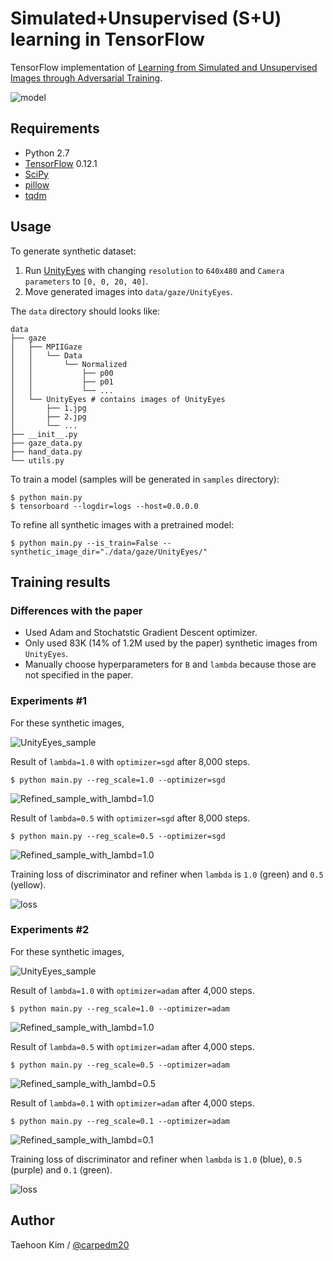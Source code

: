 # Simulated+Unsupervised (S+U) learning in TensorFlow

TensorFlow implementation of [Learning from Simulated and Unsupervised Images through Adversarial Training](https://arxiv.org/abs/1612.07828).

![model](./assets/SimGAN.png)


## Requirements

- Python 2.7
- [TensorFlow](https://www.tensorflow.org/) 0.12.1
- [SciPy](http://www.scipy.org/install.html)
- [pillow](https://github.com/python-pillow/Pillow)
- [tqdm](https://github.com/tqdm/tqdm)

## Usage

To generate synthetic dataset:

1. Run [UnityEyes](http://www.cl.cam.ac.uk/research/rainbow/projects/unityeyes/) with changing `resolution` to `640x480` and `Camera parameters` to `[0, 0, 20, 40]`.
2. Move generated images into `data/gaze/UnityEyes`.

The `data` directory should looks like:

    data
    ├── gaze
    │   ├── MPIIGaze
    │   │   └── Data
    │   │       └── Normalized
    │   │           ├── p00
    │   │           ├── p01
    │   │           └── ...
    │   └── UnityEyes # contains images of UnityEyes
    │       ├── 1.jpg
    │       ├── 2.jpg
    │       └── ...
    ├── __init__.py
    ├── gaze_data.py
    ├── hand_data.py
    └── utils.py

To train a model (samples will be generated in `samples` directory):

    $ python main.py
    $ tensorboard --logdir=logs --host=0.0.0.0

To refine all synthetic images with a pretrained model:

    $ python main.py --is_train=False --synthetic_image_dir="./data/gaze/UnityEyes/"


## Training results


### Differences with the paper

- Used Adam and Stochatstic Gradient Descent optimizer.
- Only used 83K (14% of 1.2M used by the paper) synthetic images from `UnityEyes`.
- Manually choose hyperparameters for `B` and `lambda` because those are not specified in the paper.


### Experiments #1

For these synthetic images,

![UnityEyes_sample](./assets/UnityEyes_samples1.png)

Result of `lambda=1.0` with `optimizer=sgd` after 8,000 steps.

    $ python main.py --reg_scale=1.0 --optimizer=sgd

![Refined_sample_with_lambd=1.0](./assets/lambda=1.0_optimizer=sgd.png)

Result of `lambda=0.5` with `optimizer=sgd` after 8,000 steps.

    $ python main.py --reg_scale=0.5 --optimizer=sgd

![Refined_sample_with_lambd=1.0](./assets/lambda=0.5_optimizer=sgd.png)

Training loss of discriminator and refiner when `lambda` is `1.0` (green) and `0.5` (yellow).

![loss](./assets/loss_lambda=1.0,0.5_optimizer=sgd.png)


### Experiments #2

For these synthetic images,

![UnityEyes_sample](./assets/UnityEyes_samples2.png)

Result of `lambda=1.0` with `optimizer=adam` after 4,000 steps.

    $ python main.py --reg_scale=1.0 --optimizer=adam

![Refined_sample_with_lambd=1.0](./assets/lambda=1.0_optimizer=adam.png)

Result of `lambda=0.5` with `optimizer=adam` after 4,000 steps.

    $ python main.py --reg_scale=0.5 --optimizer=adam

![Refined_sample_with_lambd=0.5](./assets/lambda=0.5_optimizer=adam.png)

Result of `lambda=0.1` with `optimizer=adam` after 4,000 steps.

    $ python main.py --reg_scale=0.1 --optimizer=adam

![Refined_sample_with_lambd=0.1](./assets/lambda=0.1_optimizer=adam.png)

Training loss of discriminator and refiner when `lambda` is `1.0` (blue), `0.5` (purple) and `0.1` (green).

![loss](./assets/loss_lambda=1.0,0.5,0.1_optimizer=adam.png)


## Author

Taehoon Kim / [@carpedm20](http://carpedm20.github.io)
